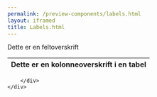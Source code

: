 ```yaml
--- 
permalink: /preview-components/labels.html
layout: iframed 
title: Labels.html
---
```

<div class="container">
    <div class="row">
        <div class="col-12">
            <p>
                <label class="form-label">Dette er en feltoverskrift</label>
            </p>
            <table class="table table--borderless">
                <thead>
                    <tr style="border-bottom:0;">
                        <th style="border-bottom:0;">Dette er en kolonneoverskrift i en tabel</th>
                    </tr>
                </thead>
            </table>

        </div>
    </div>